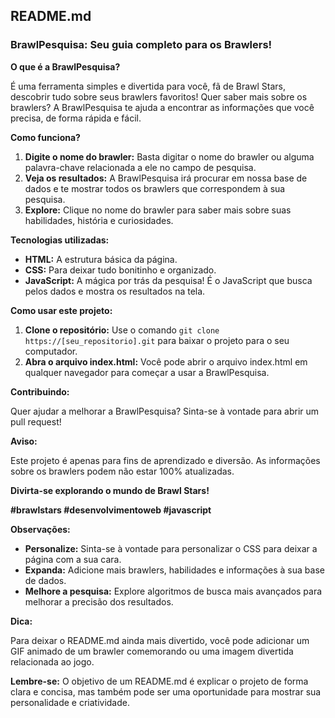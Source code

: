 ## **README.md**

### **BrawlPesquisa: Seu guia completo para os Brawlers!**

**O que é a BrawlPesquisa?**

É uma ferramenta simples e divertida para você, fã de Brawl Stars, descobrir tudo sobre seus brawlers favoritos! Quer saber mais sobre os brawlers? A BrawlPesquisa te ajuda a encontrar as informações que você precisa, de forma rápida e fácil.

**Como funciona?**

1. **Digite o nome do brawler:** Basta digitar o nome do brawler ou alguma palavra-chave relacionada a ele no campo de pesquisa.
2. **Veja os resultados:** A BrawlPesquisa irá procurar em nossa base de dados e te mostrar todos os brawlers que correspondem à sua pesquisa.
3. **Explore:** Clique no nome do brawler para saber mais sobre suas habilidades, história e curiosidades.

**Tecnologias utilizadas:**

* **HTML:** A estrutura básica da página.
* **CSS:** Para deixar tudo bonitinho e organizado.
* **JavaScript:** A mágica por trás da pesquisa! É o JavaScript que busca pelos dados e mostra os resultados na tela.

**Como usar este projeto:**

1. **Clone o repositório:** Use o comando `git clone https://[seu_repositorio].git` para baixar o projeto para o seu computador.
2. **Abra o arquivo index.html:** Você pode abrir o arquivo index.html em qualquer navegador para começar a usar a BrawlPesquisa.

**Contribuindo:**

Quer ajudar a melhorar a BrawlPesquisa? Sinta-se à vontade para abrir um pull request! 

**Aviso:**

Este projeto é apenas para fins de aprendizado e diversão. As informações sobre os brawlers podem não estar 100% atualizadas.

**Divirta-se explorando o mundo de Brawl Stars!**

**#brawlstars #desenvolvimentoweb #javascript**

**Observações:**

* **Personalize:** Sinta-se à vontade para personalizar o CSS para deixar a página com a sua cara.
* **Expanda:** Adicione mais brawlers, habilidades e informações à sua base de dados.
* **Melhore a pesquisa:** Explore algoritmos de busca mais avançados para melhorar a precisão dos resultados.

**Dica:**

Para deixar o README.md ainda mais divertido, você pode adicionar um GIF animado de um brawler comemorando ou uma imagem divertida relacionada ao jogo.

**Lembre-se:** O objetivo de um README.md é explicar o projeto de forma clara e concisa, mas também pode ser uma oportunidade para mostrar sua personalidade e criatividade. 
